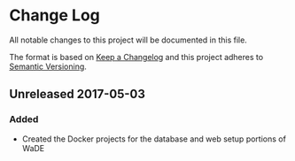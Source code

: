 # Change Log
All notable changes to this project will be documented in this file.

The format is based on [Keep a Changelog](http://keepachangelog.com/)
and this project adheres to [Semantic Versioning](http://semver.org/).

## Unreleased 2017-05-03
### Added
- Created the Docker projects for the database and web setup portions of WaDE

